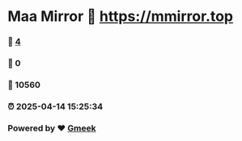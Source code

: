 # Maa Mirror :link: https://mmirror.top 
### :page_facing_up: [4](https://mmirror.top/tag.html) 
### :speech_balloon: 0 
### :hibiscus: 10560 
### :alarm_clock: 2025-04-14 15:25:34 
### Powered by :heart: [Gmeek](https://github.com/Meekdai/Gmeek)
